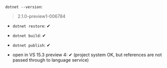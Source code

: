 
``dotnet --version``:

> 2.1.0-preview1-006784

* ``dotnet restore``: ✔
* ``dotnet build``: ✔
* ``dotnet publish``: ✔

* open in VS 15.3 preview 4: ✔ (project system OK, but references are not passed through to language service)